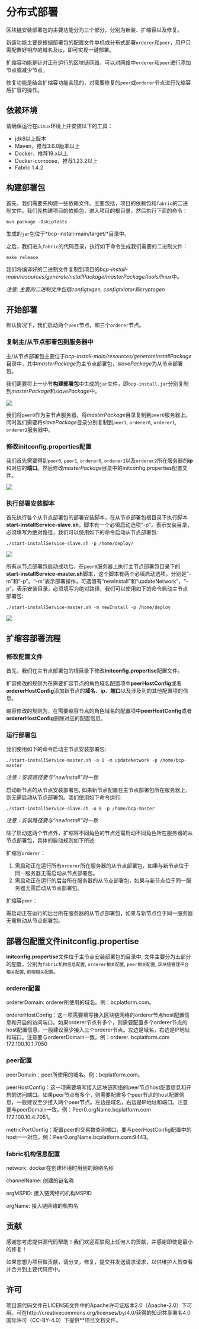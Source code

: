 # 分布式部署

区块链安装部署包的主要功能分为三个部分，分别为新装、扩缩容以及修复。

新装功能主要是根据部署包的配置文件单机或分布式部署`orderer`和`peer`，用户只需配置好相应的域名及ip，即可实现一键部署。

扩缩容功能是针对正在运行的区块链网络，可以对网络中`orderer`和`peer`进行添加节点或减少节点。

修复功能是结合扩缩容功能实现的，对需要修复的`peer`或`orderer`节点进行先缩容后扩容的操作。

## 依赖环境

请确保运行在`Linux`环境上并安装以下的工具：

- jdk8以上版本
- Maven，推荐3.6.0版本以上
- Docker，推荐19.x以上
- Docker-compose，推荐1.23.2以上
- Fabric 1.4.2

## 构建部署包

首先，我们需要先构建一些依赖文件。主要包括，项目的依赖包和`fabric`的二进制文件。我们先构建项目的依赖包，进入项目的根目录，然后执行下面的命令：

```shell
mvn package -DskipTests
```

生成的`jar`包位于*bcp-install-main/target/*目录中。

之后，我们进入`fabric`的代码目录，执行如下命令生成我们需要的二进制文件：

```shell
make release
```

我们将编译好的二进制文件复制到项目的*bcp-install-main/resources/generateInstallPackage/masterPackage/tools/linux*中。

*注意: 主要的二进制文件包括configtxgen, configtxlator和cryptogen*

## 开始部署

默认情况下，我们启动两个`peer`节点，和三个`orderer`节点。

### 复制主/从节点部署包到服务器中

主/从节点部署包主要位于*bcp-install-main/resources/generateInstallPackage*目录中，其中*masterPackage*为主节点部署包，*slavePackage*为从节点部署包。

我们需要将上一小节**构建部署包**中生成的`jar`文件，即`bcp-install.jar`分别复制到*masterPackage*和*slavePackage*中。

![](11)

我们将`peer0`作为主节点服务器，将*masterPackage*目录复制到`peer0`服务器上。同时我们需要将*slavePackage*目录分别复制到`peer1`, `orderer0`, `orderer1`, `orderer2`服务器中。

### 修改initconfig.properties配置

我们首先需要得到`peer0`, `peer1`, `orderer0`, `orderer1`以及`orderer2`所在服务器的**ip**和对应的**端口**。然后修改*masterPackage*目录中的initconfig.properties配置文件。

![](22)

### 执行部署安装脚本

首先执行各个从节点部署包的部署安装脚本，在从节点部署包根目录下执行脚本**start-installService-slave.sh**，脚本有一个必填启动选项“-p”，表示安装目录，必须填写为绝对路径，我们可以使用如下的命令启动从节点部署包:

```shell
./start-installService-slave.sh -p /home/deploy/
```

![](33)

所有从节点部署包启动成功后，在`peer0`服务器上执行主节点部署包目录下的**start-installService-master.sh**脚本，这个脚本有两个必填启动选项，分别是“-m”和“-p”。“-m”表示部署操作，可选值有“newInstall”和“updateNetwork”，“-p”，表示安装目录，必须填写为绝对路径，我们可以使用如下的命令启动主节点部署包:

```shell
./start-installService-master.sh -m newInstall -p /home/deploy
```

![](44)

## 扩缩容部署流程

### 修改配置文件

首先，我们在主节点部署包的根目录下修改**initconfig.propertise**配置文件。

扩容修改的规则为在需要扩容节点的角色域名配置项中**peerHostConfig**或者**ordererHostConfig**添加新节点的**域名**、**ip**、**端口**以及涉及到的其他配置项的信息。

缩容修改的规则为，在需要缩容节点的角色域名的配置项中**peerHostConfig**或者**ordererHostConfig**删除对应的配置信息。

### 运行部署包

我们使用如下的命令启动主节点安装部署包:

```shell
./start-installService-master.sh -o 1 -m updateNetwork -p /home/bcp-master
```

*注意：安装路径要与“newInstall”时一致*

启动新节点的从节点安装部署包, 如果新节点配置在主节点部署包所在服务器上，则无需启动从节点部署包。我们使用如下命令运行:

```shell
./start-installService-slave.sh -o 0 -p /home/bcp-master
```

*注意：安装路径要与“newInstall”时一致*

除了启动这两个节点外，扩缩容不同角色的节点还需启动不同角色所在服务器的从节点部署包，具体的启动规则如下所述:

扩缩容`orderer`：

1. 需启动正在运行所有`orderer`所在服务器的从节点部署包，如果与新节点位于同一服务器无需启动从节点部署包。
2. 需启动正在运行的后台所在服务器的从节点部署包，如果与新节点位于同一服务器无需启动从节点部署包。

扩缩容`peer`：

需启动正在运行的后台所在服务器的从节点部署包，如果与新节点位于同一服务器无需启动从节点部署包。

## 部署包配置文件initconfig.propertise

**initconfig.propertise**文件位于主节点安装部署包的目录中, 文件主要分为五部分的配置，分别为`fabric机构信息配置`, `orderer相关配置`, `peer相关配置`, `区块链管理平台相关配置`, `前端相关配置`。

### orderer配置

ordererDomain: orderer所使用的域名。例：bcplatform.com。

ordererHostConfig：这一项需要填写接入区块链网络的orderer节点host配置信息和开启的访问端口。如果orderer节点有多个，则需要配置多个orderer节点的host配置信息，一般建议至少接入三个orderer节点。左边是域名，右边是IP地址和端口。注意要与ordererDomain一致。例：orderer. bcplatform.com 172.100.10.1:7050

### peer配置

peerDomain：peer所使用的域名。例：bcplatform.com。

peerHostConfig：这一项需要填写接入区块链网络的peer节点host配置信息和开启的访问端口。如果peer节点有多个，则需要配置多个peer节点的host配置信息，一般建议至少接入两个peer节点。左边是域名，右边是IP地址和端口。注意要与peerDomain一致。例：Peer0.orgName.bcplatform.com 172.100.10.4:7051。

metricPortConfig：配置peer的交易数查询端口，要与peerHostConfig配置中的host一一对应。例：Peer0.orgName.bcplatform.com:9443。

### fabric机构信息配置

network: docker在创建环境时用到的网络名称

channelName: 创建的链名称

orgMSPID: 接入链网络的机构MSPID

orgName: 接入链网络的机构名

## 贡献

感谢您考虑提供源代码帮助！我们欢迎互联网上任何人的贡献，并感谢即使是最小的修复！

如果您想为项目做贡献，请分叉，修复，提交并发送请求请求，以供维护人员查看并合并到主要代码库中。

## 许可

项目源代码文件在LICENSE文件中的Apache许可证版本2.0（Apache-2.0）下可用。可在http://creativecommons.org/licenses/by/4.0/获得的知识共享署名4.0国际许可（CC-BY-4.0）下提供**项目文档文件。

